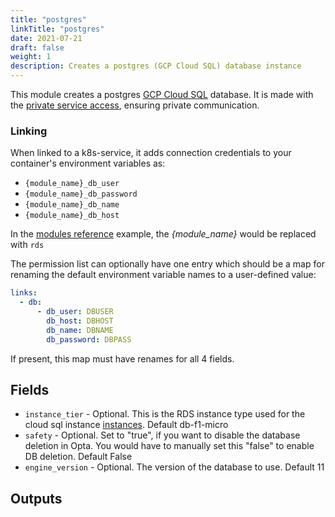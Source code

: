 ```yaml
---
title: "postgres"
linkTitle: "postgres"
date: 2021-07-21
draft: false
weight: 1
description: Creates a postgres (GCP Cloud SQL) database instance
---
```


This module creates a postgres [GCP Cloud SQL](https://cloud.google.com/sql/docs/introduction) database. It is made with
the [private service access](https://cloud.google.com/vpc/docs/private-services-access), ensuring private communication.

### Linking

When linked to a k8s-service, it adds connection credentials to your container's environment variables as:

- `{module_name}_db_user`
- `{module_name}_db_password`
- `{module_name}_db_name`
- `{module_name}_db_host`

In the [modules reference](/modules-reference) example, the _{module_name}_ would be replaced with `rds`

The permission list can optionally have one entry which should be a map for renaming the default environment variable
names to a user-defined value:

```yaml
links:
  - db:
      - db_user: DBUSER
        db_host: DBHOST
        db_name: DBNAME
        db_password: DBPASS
```

If present, this map must have renames for all 4 fields.

## Fields

- `instance_tier` - Optional. This is the RDS instance type used for the cloud sql instance [instances](https://cloud.google.com/sql/pricing). Default db-f1-micro
- `safety` - Optional. Set to "true", if you want to disable the database deletion in Opta. You would have to manually set this "false" to enable DB deletion. Default False
- `engine_version` - Optional. The version of the database to use. Default 11

## Outputs

